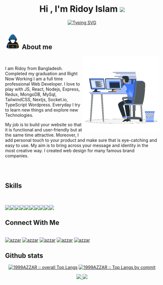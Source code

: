<h1 align="center"><b>Hi , I'm Ridoy Islam </b><img src="https://media.giphy.com/media/hvRJCLFzcasrR4ia7z/giphy.gif" width="35"></h1>
<p align="center">
  <a href="https://git.io/typing-svg"><img src="https://readme-typing-svg.herokuapp.com?font=Fira+Code&pause=1000&center=true&width=435&lines=I+am+a+Fullstack+Developer.;I+love+to+play+with+JS%2C+React;Nodejs%2C+Express%2C+Redux%2C+MongoDB%2C;TailwindCSS%2C+Nextjs%2C+TypeScript" alt="Typing SVG" /></a>
</p>

## <picture><img src = "https://github.com/0xAbdulKhalid/0xAbdulKhalid/raw/main/assets/mdImages/about_me.gif" width = 50px></picture> **About me**

<picture> <img align="right" src="https://github.com/0xAbdulKhalid/0xAbdulKhalid/raw/main/assets/mdImages/Right_Side.gif" width = 250px></picture>

<br>
<p>I am Ridoy from Bangladesh. Completed my graduation and Right Now Working I am a full time professional Web Developer. I love to play with JS, React, Nodejs, Express, Redux, MongoDB, MySql, TailwindCSS, Nextjs, Socket.io, TypeScript Wordpress. Everyday I try to learn new things and explore new Technologies.

My job is to build your website so that it is functional and user-friendly but at the same time attractive. Moreover, I add personal touch to your product and make sure that is eye-catching and easy to use. My aim is to bring across your message and identity in the most creative way. I created web design for many famous brand companies.
</p>

<br><br>
## <h2>Skills</h2>
<br>
<p>
<img align="center" height="30"  src="https://img.shields.io/badge/css3-%231572B6.svg?style=for-the-badge&logo=css3&logoColor=white"  /><img align="center" height="30"  src="https://img.shields.io/badge/javascript-%23323330.svg?style=for-the-badge&logo=javascript&logoColor=%23F7DF1E" /><img align="center" height="30"  src="https://img.shields.io/badge/redux-%23E34F26.svg?style=for-the-badge&logo=redux&logoColor=white" /><img align="center" height="30"  src="https://img.shields.io/badge/react-%2320232a.svg?style=for-the-badge&logo=react&logoColor=%2361DAFB" /><img align="center" height="30"  src="https://img.shields.io/badge/Next-black?style=for-the-badge&logo=next.js&logoColor=white" /><img align="center" height="30"  src="https://img.shields.io/badge/bootstrap-%23563D7C.svg?style=for-the-badge&logo=bootstrap&logoColor=white" /><img align="center" height="30"  src="https://img.shields.io/badge/tailwindcss-%2338B2AC.svg?style=for-the-badge&logo=tailwind-css&logoColor=white" /><img align="center" height="30"  src="https://img.shields.io/badge/MongoDB-%234ea94b.svg?style=for-the-badge&logo=mongodb&logoColor=white" /><img align="center" height="30"  src="https://img.shields.io/badge/mysql-%2300f.svg?style=for-the-badge&logo=mysql&logoColor=white" /><img align="center" height="30"  src="https://img.shields.io/badge/figma-%23F24E1E.svg?style=for-the-badge&logo=figma&logoColor=white" />
</p>


## <h2>Connect With Me</h2>
<p>
      <br/>
  <a href="https://discord.com/users/ridoy#1552" target="blank"><img align="center"
         src="https://img.shields.io/badge/Discord-%237289DA.svg?&style=for-the-badge&logo=discord&logoColor=white"
         alt="azzar" height="30"/></a>
      <a href="https://www.linkedin.com/in/riody/" target="blank"><img align="center"
         src="https://img.shields.io/badge/linkedin-%231DA1F2.svg?style=for-the-badge&logo=linkedin&logoColor=white"
         alt="azzar" height="30"/></a>
      <a href="https://www.facebook.com/RidoyIslamm/" target="blank"><img align="center"
         src="https://img.shields.io/badge/facebook-4267B2.svg?style=for-the-badge&logo=facebook&logoColor=white"
         alt="azzar" height="30"/></a>
      <a href="mailto:hridoy4t@gmail.com target="blank"><img align="center"
         src="https://img.shields.io/badge/gmail-EA4335.svg?style=for-the-badge&logo=gmail&logoColor=white"
         alt="azzar" height="30"/></a>
      <a href="https://www.instagram.com/ridoyislamm/" target="blank"><img align="center"
         src="https://img.shields.io/badge/instagram-%23E4405F.svg?style=for-the-badge&logo=Instagram&logoColor=white"
         alt="azzar" height="30"/></a>
      <br>
    </p>
                                
## <h2>Github stats</h2>      
<p align="center">
        <a href="https://github.com/hridoy-islam/">
          <img src="https://github-readme-stats.vercel.app/api/top-langs/?username=hridoy-islam&langs_count=6&theme=gruvbox&layout=compact&hide_border=true"
          alt="1999AZZAR :: overall Top Langs " /></a>
<a href="https://github.com/1999AZZAR/">
          <img width="45%" src="https://github-profile-summary-cards.vercel.app/api/cards/most-commit-language?username=hridoy-islam&theme=gruvbox&layout=compact&hide_border=true"
          alt="1999AZZAR :: Top Langs by commit" />
          </a>
      </p>
<p align="center">
          <a href="https://github.com/hridoy-islam/">
          <img width="49.5%" src="https://github-readme-stats.vercel.app/api?username=hridoy-islam&show_icons=true&theme=gruvbox&hide_border=true" />
          <img width="49.5%" src="https://github-readme-streak-stats.herokuapp.com/?user=hridoy-islam&theme=gruvbox&hide_border=true" />
          </a>
       </p>



<!--
[![GitHub Streak](https://streak-stats.demolab.com?user=hridoy-islam)](https://git.io/streak-stats)
**hridoy-islam/hridoy-islam** is a ✨ _special_ ✨ repository because its `README.md` (this file) appears on your GitHub profile.

Here are some ideas to get you started:

https://github.com/durgeshsamariya/awesome-github-profile-readme-templates/tree/master/templates
https://github.com/durgeshsamariya/awesome-github-profile-readme-templates/edit/master/templates/0xabdulkhalid.md

- 🔭 I’m currently working on ...
- 🌱 I’m currently learning ...
- 👯 I’m looking to collaborate on ...
- 🤔 I’m looking for help with ...
- 💬 Ask me about ...
- 📫 How to reach me: ...
- 😄 Pronouns: ...
- ⚡ Fun fact: ...
-->
